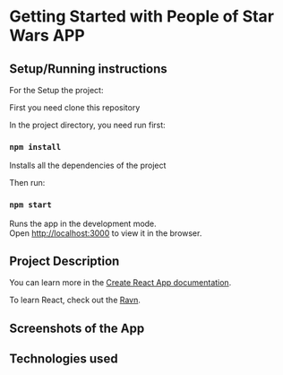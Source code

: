 # Getting Started with People of Star Wars APP

## Setup/Running instructions

For the Setup the project:

First you need clone this repository 

In the project directory, you need run first: 

### `npm install`
Installs all the dependencies of the project

Then run:

### `npm start`

Runs the app in the development mode.\
Open [http://localhost:3000](http://localhost:3000) to view it in the browser.


## Project Description

You can learn more in the [Create React App documentation](https://facebook.github.io/create-react-app/docs/getting-started).

To learn React, check out the [Ravn](https://www.ravn.co).

## Screenshots of the App

## Technologies used

